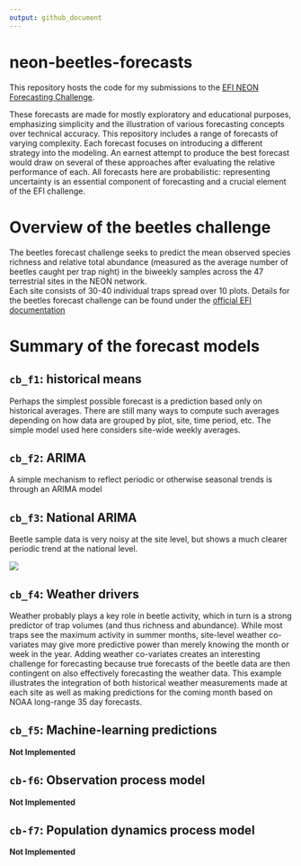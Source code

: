 ```yaml
---
output: github_document
---
```


<!-- README.md is generated from README.Rmd. Please edit that file -->


# neon-beetles-forecasts

<!-- badges: start -->
<!-- badges: end -->

This repository hosts the code for my submissions to the [EFI NEON Forecasting Challenge](https://projects.ecoforecast.org/neon4cast-docs/).

These forecasts are made for mostly exploratory and educational purposes, emphasizing simplicity and the illustration of various forecasting concepts over technical accuracy.
This repository includes a range of forecasts of varying complexity.
Each forecast focuses on introducing a different strategy into the modeling.
An earnest attempt to produce the best forecast would draw on several of these approaches after evaluating the relative performance of each.
All forecasts here are probabilistic: representing uncertainty is an essential component of forecasting and a crucial element of the EFI challenge.



# Overview of the beetles challenge

The beetles forecast challenge seeks to predict the mean observed species richness and relative total abundance (measured as the average number of beetles caught per trap night) in the biweekly samples across the 47 terrestrial sites in the NEON network.  
Each site consists of 30-40 individual traps spread over 10 plots.
Details for the beetles forecast challenge can be found under the [official EFI documentation](https://projects.ecoforecast.org/neon4cast-docs/theme-beetle-communities.html)

# Summary of the forecast models

## `cb_f1`: historical means

Perhaps the simplest possible forecast is a prediction based only on historical averages.  There are still many ways to compute such averages depending on how data are grouped by plot, site, time period, etc.  The simple model used here considers site-wide weekly averages.

## `cb_f2`: ARIMA

A simple mechanism to reflect periodic or otherwise seasonal trends is through an ARIMA model

## `cb_f3`: National ARIMA

Beetle sample data is very noisy at the site level, but shows a much clearer periodic trend at the national level.

![](img/national_ave.png)


## `cb_f4`: Weather drivers



Weather probably plays a key role in beetle activity, which in turn is a strong predictor of trap volumes (and thus richness and abundance).  While most traps see the maximum activity in summer months, site-level weather co-variates may give more predictive power than merely knowing the month or week in the year. Adding weather co-variates creates an interesting challenge for forecasting because true forecasts of the beetle data are then contingent on also effectively forecasting the weather data.  This example illustrates the integration of both historical weather measurements made at each site as well as making predictions for the coming month based on NOAA long-range 35 day forecasts.


## `cb_f5`: Machine-learning predictions

**Not Implemented**


## `cb-f6`: Observation process model

**Not Implemented**

## `cb-f7`: Population dynamics process model

**Not Implemented**

